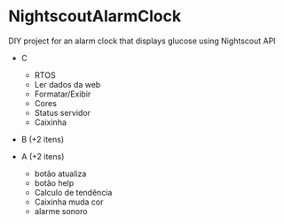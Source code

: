 # NightscoutAlarmClock
DIY project for an alarm clock that displays glucose using Nightscout API


- C
   - RTOS
   - Ler dados da web
   - Formatar/Exibir
   - Cores
   - Status servidor
   - Caixinha
   
- B (+2 itens)
- A (+2 itens)

  - botão atualiza
  - botão help
  - Calculo de tendência
  - Caixinha muda cor
  - alarme sonoro
   
